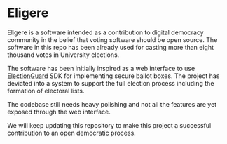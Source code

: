 # Eligere

Eligere is a software intended as a contribution to digital democracy community in the belief that voting software should be open source. The software in this repo has been already used for casting more than eight thousand votes in University elections.

The software has been initially inspired as a web interface to use [ElectionGuard](https://github.com/Microsoft/ElectionGuard) SDK for implementing secure ballot boxes. The project has deviated into a system to support the full election process including the formation of electoral lists.

The codebase still needs heavy polishing and not all the features are yet exposed through the web interface.

We will keep updating this repository to make this project a successful contribution to an open democratic process.
